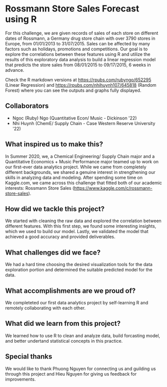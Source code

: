 # Rossmann Store Sales Forecast using R
For this challenge, we are given records of sales of each store on different dates of Rossmann, a Germany drug store chain with over 3790 stores in Europe, from 01/01/2013 to 31/07/2015. Sales can be affected by many factors such as holidays, promotions and competitions. Our goal is to explore the correlations between these features using R and utilize the results of this exploratory data analysis to build a linear regression model that predicts the store sales from 08/01/2015 to 09/17/2015, 6 weeks in advance.

Check the R markdown versions at https://rpubs.com/rubyngo/652295 (Linear Regression) and https://rpubs.com/nhihuynh107/645818 (Random Forest) where you can see the outputs and graphs fully displayed.

## Collaborators
- Ngoc (Ruby) Ngo (Quantitative Econ/ Music - Dickinson '22)
- Nhi Huynh (ChemE/ Supply Chain - Case Western Reserve University '22)

## What inspired us to make this?
In Summer 2020, we, a Chemical Engineering/ Supply Chain major and a Quantitative Economics + Music Performance major teamed up to work on our first-ever data analytics project. While we came from completely different backgrounds, we shared a genuine interest in strengthening our skills in analyzing data and modeling. After spending some time on Kaggle.com, we came across this challenge that fitted both of our academic interests: Rossmann Store Sales (https://www.kaggle.com/c/rossmann-store-sales).

## How did we tackle this project?
We started with cleaning the raw data and explored the correlation between different features. With this first step, we found some interesting insights, which we used to build our model. Lastly, we validated the model that achieved a good accuracy and provided deliverables.

## What challenges did we face?
We had a hard time choosing the desired visualization tools for the data exploration portion and determined the suitable predicted model for the data.

## What accomplishments are we proud of?
We completeted our first data analytics project by self-learning R and remotely collaborating with each other.

## What did we learn from this project?
We learned how to use R to clean and analyze data, build forcasting model, and better undertand statistical concepts in this practice.

## Special thanks
We would like to thank Phuong Nguyen for connecting us and guilding us through this project and Hieu Nguyen for giving us feedback for improvements.
